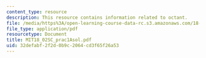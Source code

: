 ```yaml
---
content_type: resource
description: This resource contains information related to octant.
file: /media/https%3A/open-learning-course-data-rc.s3.amazonaws.com/18-02sc-multivariable-calculus-fall-2010/32defabf2f2d0b9c2064cd3f65f26a53_MIT18_02SC_prac1Asol.pdf
file_type: application/pdf
resourcetype: Document
title: MIT18_02SC_prac1Asol.pdf
uid: 32defabf-2f2d-0b9c-2064-cd3f65f26a53
---
```

